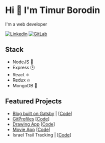 # Hi 👋 I'm Timur Borodin

I'm a web developer

[![Linkedin](https://img.shields.io/badge/LinkedIn-0077B5?style=for-the-badge&logo=linkedin&logoColor=white)](https://www.linkedin.com/in/timurborodin)   [![GitLab](https://img.shields.io/badge/GitLab-330F63?style=for-the-badge&logo=gitlab&logoColor=white)](https://gitlab.com/borodin.tim)

## Stack

- NodeJS 🚀
- Express 🕑
- React ⚛
- Redux 🔥
- MongoDB 🍃


## Featured Projects
- [Blog built on Gatsby](https://gatsby-blog-timb.netlify.app/blog) | [[Code](https://gitlab.com/borodin.tim/gatsbyblog)]
- [GitProfiles](https://github-gitlab-profiles.netlify.app/) [[Code](https://gitlab.com/borodin.tim/gitprofiles)]
- [Drawing App](https://drawing-app-jscanvas.netlify.app/) [[Code](https://gitlab.com/borodin.tim/drawingapp)]
- [Movie App](https://movies-app-nodejs-dev.herokuapp.com/) [[Code](https://gitlab.com/borodin.tim/movieapp)]
- Israel Trail Tracking | [[Code](https://gitlab.com/borodin.tim/israel-trail)]
